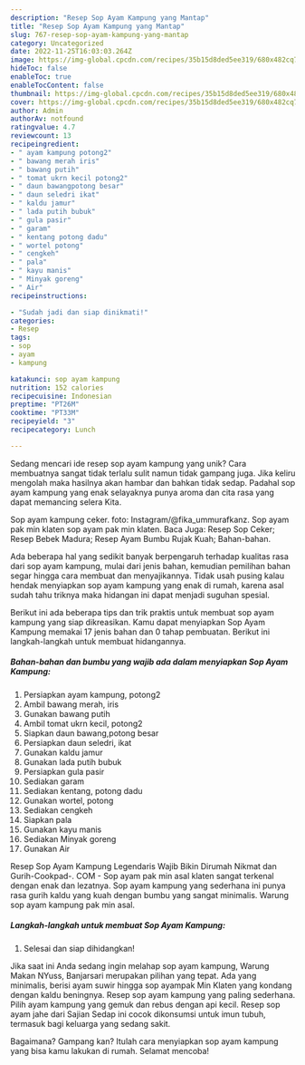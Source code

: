 ```yaml
---
description: "Resep Sop Ayam Kampung yang Mantap"
title: "Resep Sop Ayam Kampung yang Mantap"
slug: 767-resep-sop-ayam-kampung-yang-mantap
category: Uncategorized
date: 2022-11-25T16:03:03.264Z
image: https://img-global.cpcdn.com/recipes/35b15d8ded5ee319/680x482cq70/sop-ayam-kampung-foto-resep-utama.jpg
hideToc: false
enableToc: true
enableTocContent: false
thumbnail: https://img-global.cpcdn.com/recipes/35b15d8ded5ee319/680x482cq70/sop-ayam-kampung-foto-resep-utama.jpg
cover: https://img-global.cpcdn.com/recipes/35b15d8ded5ee319/680x482cq70/sop-ayam-kampung-foto-resep-utama.jpg
author: Admin
authorAv: notfound
ratingvalue: 4.7
reviewcount: 13
recipeingredient:
- " ayam kampung potong2"
- " bawang merah iris"
- " bawang putih"
- " tomat ukrn kecil potong2"
- " daun bawangpotong besar"
- " daun seledri ikat"
- " kaldu jamur"
- " lada putih bubuk"
- " gula pasir"
- " garam"
- " kentang potong dadu"
- " wortel potong"
- " cengkeh"
- " pala"
- " kayu manis"
- " Minyak goreng"
- " Air"
recipeinstructions:

- "Sudah jadi dan siap dinikmati!"
categories:
- Resep
tags:
- sop
- ayam
- kampung

katakunci: sop ayam kampung 
nutrition: 152 calories
recipecuisine: Indonesian
preptime: "PT26M"
cooktime: "PT33M"
recipeyield: "3"
recipecategory: Lunch

---
```





Sedang mencari ide resep sop ayam kampung yang unik? Cara membuatnya sangat tidak terlalu sulit namun tidak gampang juga. Jika keliru mengolah maka hasilnya akan hambar dan bahkan tidak sedap. Padahal sop ayam kampung yang enak selayaknya punya aroma dan cita rasa yang dapat memancing selera Kita.





Sop ayam kampung ceker. foto: Instagram/@fika_ummurafkanz. Sop ayam pak min klaten sop ayam pak min klaten. Baca Juga: Resep Sop Ceker; Resep Bebek Madura; Resep Ayam Bumbu Rujak Kuah; Bahan-bahan.

Ada beberapa hal yang sedikit banyak berpengaruh terhadap kualitas rasa dari sop ayam kampung, mulai dari jenis bahan, kemudian pemilihan bahan segar hingga cara membuat dan menyajikannya. Tidak usah pusing kalau hendak menyiapkan sop ayam kampung yang enak di rumah, karena asal sudah tahu triknya maka hidangan ini dapat menjadi suguhan spesial.






Berikut ini ada beberapa tips dan trik praktis untuk membuat sop ayam kampung yang siap dikreasikan. Kamu dapat menyiapkan Sop Ayam Kampung memakai 17 jenis bahan dan 0 tahap pembuatan. Berikut ini langkah-langkah untuk membuat hidangannya.

<!--inarticleads1-->

##### Bahan-bahan dan bumbu yang wajib ada dalam menyiapkan Sop Ayam Kampung:

1. Persiapkan  ayam kampung, potong2
1. Ambil  bawang merah, iris
1. Gunakan  bawang putih
1. Ambil  tomat ukrn kecil, potong2
1. Siapkan  daun bawang,potong besar
1. Persiapkan  daun seledri, ikat
1. Gunakan  kaldu jamur
1. Gunakan  lada putih bubuk
1. Persiapkan  gula pasir
1. Sediakan  garam
1. Sediakan  kentang, potong dadu
1. Gunakan  wortel, potong
1. Sediakan  cengkeh
1. Siapkan  pala
1. Gunakan  kayu manis
1. Sediakan  Minyak goreng
1. Gunakan  Air


Resep Sop Ayam Kampung Legendaris Wajib Bikin Dirumah Nikmat dan Gurih-Cookpad-. COM - Sop ayam pak min asal klaten sangat terkenal dengan enak dan lezatnya. Sop ayam kampung yang sederhana ini punya rasa gurih kaldu yang kuah dengan bumbu yang sangat minimalis. Warung sop ayam kampung pak min asal. 

<!--inarticleads2-->

##### Langkah-langkah untuk membuat Sop Ayam Kampung:


1. Selesai dan siap dihidangkan!

Jika saat ini Anda sedang ingin melahap sop ayam kampung, Warung Makan NYuss, Banjarsari merupakan pilihan yang tepat. Ada yang minimalis, berisi ayam suwir hingga sop ayampak Min Klaten yang kondang dengan kaldu beningnya. Resep sop ayam kampung yang paling sederhana. Pilih ayam kampung yang gemuk dan rebus dengan api kecil. Resep sop ayam jahe dari Sajian Sedap ini cocok dikonsumsi untuk imun tubuh, termasuk bagi keluarga yang sedang sakit. 

Bagaimana? Gampang kan? Itulah cara menyiapkan sop ayam kampung yang bisa kamu lakukan di rumah. Selamat mencoba!
